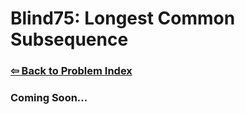 # Blind75: Longest Common Subsequence

### [⇦ Back to Problem Index](../../index.md)

### Coming Soon...
